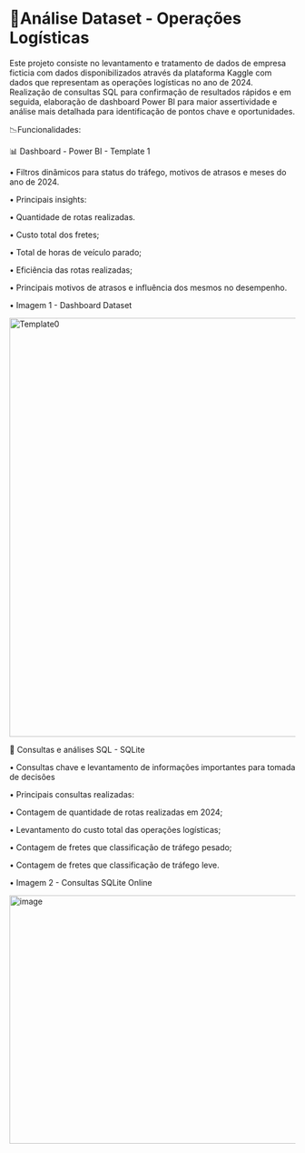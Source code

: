 # 🧠Análise Dataset - Operações Logísticas

Este projeto consiste no levantamento e tratamento de dados de empresa ficticia com dados disponibilizados através da plataforma Kaggle com dados que representam as operações logísticas no ano de 2024. Realização de consultas SQL para confirmação de resultados rápidos e em seguida, elaboração de dashboard Power BI para maior assertividade e análise mais detalhada para identificação de pontos chave e oportunidades.

📉Funcionalidades:

📊 Dashboard - Power BI - Template 1

• Filtros dinâmicos para status do tráfego, motivos de atrasos e meses do ano de 2024.

• Principais insights:

• Quantidade de rotas realizadas.

• Custo total dos fretes;

• Total de horas de veículo parado;

• Eficiência das rotas realizadas;

• Principais motivos de atrasos e influência dos mesmos no desempenho.



• Imagem 1 - Dashboard Dataset


<img width="1308" height="737" alt="Template0" src="https://github.com/user-attachments/assets/0abe6922-b4c1-4f52-ab41-590d1bc1350f" />


🔑 Consultas e análises SQL - SQLite

• Consultas chave e levantamento de informações importantes para tomada de decisões

• Principais consultas realizadas:

• Contagem de quantidade de rotas realizadas em 2024;

• Levantamento do custo total das operações logísticas;

• Contagem de fretes que classificação de tráfego pesado;

• Contagem de fretes que classificação de tráfego leve.




• Imagem 2 - Consultas SQLite Online

<img width="1397" height="437" alt="image" src="https://github.com/user-attachments/assets/223bcf11-9dff-4410-8b62-52f63c1ed3f9" />


